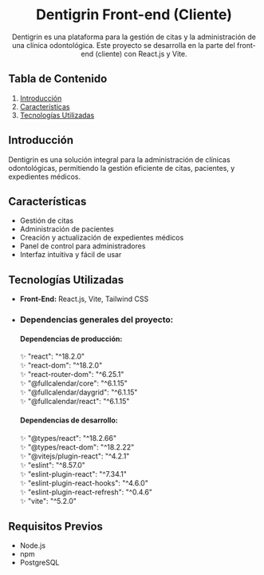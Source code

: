 <h1 align = "center"> Dentigrin Front-end (Cliente)</h1>
<p align = "center">
    Dentigrin es una plataforma para la gestión de citas y la administración de una clínica odontológica. Este proyecto se desarrolla en la parte del front-end (cliente) con React.js y Vite.
</p>

## Tabla de Contenido

1. [Introducción](#introducción)
2. [Características](#características)
3. [Tecnologías Utilizadas](#tecnologías-utilizadas)


## Introducción

Dentigrin es una solución integral para la administración de clínicas odontológicas, permitiendo la gestión eficiente de citas, pacientes, y expedientes médicos.

## Características

- Gestión de citas
- Administración de pacientes
- Creación y actualización de expedientes médicos
- Panel de control para administradores
- Interfaz intuitiva y fácil de usar

## Tecnologías Utilizadas

- **Front-End:** React.js, Vite, Tailwind CSS

- <h3>Dependencias generales del proyecto:</h3>

    <h4>Dependencias de producción:</h4>
    ✨ "react": "^18.2.0"</br>
    ✨ "react-dom": "^18.2.0"</br>
    ✨ "react-router-dom": "^6.25.1"</br>
    ✨ "@fullcalendar/core": "^6.1.15"</br>
    ✨ "@fullcalendar/daygrid": "^6.1.15"</br>
    ✨ "@fullcalendar/react": "^6.1.15"</br>
        

    <h4>Dependencias de desarrollo:</h4>
    ✨ "@types/react": "^18.2.66"</br>
    ✨ "@types/react-dom": "^18.2.22"</br>
    ✨ "@vitejs/plugin-react": "^4.2.1"</br>
    ✨ "eslint": "^8.57.0"</br>
    ✨ "eslint-plugin-react": "^7.34.1"</br>
    ✨ "eslint-plugin-react-hooks": "^4.6.0"</br>
    ✨ "eslint-plugin-react-refresh": "^0.4.6"</br>
    ✨ "vite": "^5.2.0"</br>




## Requisitos Previos

- Node.js
- npm 
- PostgreSQL